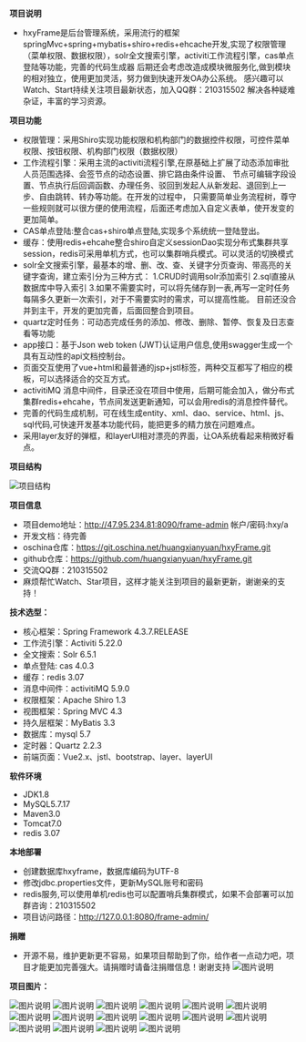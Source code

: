**项目说明** 
- hxyFrame是后台管理系统，采用流行的框架springMvc+spring+mybatis+shiro+redis+ehcache开发,实现了权限管理（菜单权限、数据权限），solr全文搜索引擎，activiti工作流程引擎，cas单点登陆等功能，完善的代码生成器
后期还会考虑改造成模块微服务化,做到模块的相对独立，使用更加灵活，努力做到快速开发OA办公系统。
感兴趣可以Watch、Start持续关注项目最新状态，加入QQ群：210315502 解决各种疑难杂证，丰富的学习资源。


**项目功能** 
- 权限管理：采用Shiro实现功能权限和机构部门的数据控件权限，可控件菜单权限、按钮权限、机构部门权限（数据权限）
- 工作流程引擎：采用主流的activiti流程引擎,在原基础上扩展了动态添加审批人员范围选择、会签节点的动态设置、排它路由条件设置、
              节点可编辑字段设置、节点执行后回调函数、办理任务、驳回到发起人从新发起、退回到上一步、自由跳转、转办等功能。在开发的过程中，
              只需要简单业务流程树，尊守一些规则就可以很方便的使用流程，后面还考虑加入自定义表单，使开发变的更加简单。
- CAS单点登陆:整合cas+shiro单点登陆,实现多个系统统一登陆登出。
- 缓存：使用redis+ehcahe整合shiro自定义sessionDao实现分布式集群共享session，redis可采用单机方式，也可以集群哨兵模式。可以灵活的切换模式
- solr全文搜索引擎，最基本的增、删、改、查、关键字分页查询、带高亮的关键字查询，建立索引分为三种方式：
    1.CRUD时调用solr添加索引
    2.sql直接从数据库中导入索引 
    3.如果不需要实时，可以将先储存到一表,再写一定时任务每隔多久更新一次索引，对于不需要实时的需求，可以提高性能。
    目前还没合并到主干，开发的更加完善，后面回整合到项目。
- quartz定时任务：可动态完成任务的添加、修改、删除、暂停、恢复及日志查看等功能
- app接口：基于Json web token (JWT)认证用户信息,使用swagger生成一个具有互动性的api文档控制台。
- 页面交互使用了vue+html和最普通的jsp+jstl标签，两种交互都写了相应的模板，可以选择适合的交互方式。
- activitiMQ 消息中间件，目录还没在项目中使用，后期可能会加入，做分布式集群redis+ehcahe，节点间发送更新通知，可以会用redis的消息控件替代。
- 完善的代码生成机制，可在线生成entity、xml、dao、service、html、js、sql代码,可快速开发基本功能代码，能把更多的精力放在问题难点。
- 采用layer友好的弹框，和layerUI相对漂亮的界面，让OA系统看起来稍微好看点。

**项目结构** 

![项目结构](http://osaowv4s0.bkt.clouddn.com/upload/20171023/0abde1ad0a1f489882d3a444329a48b9 "项目结构")


**项目信息** 
- 项目demo地址：http://47.95.234.81:8090/frame-admin 帐户/密码:hxy/a
- 开发文档：待完善
- oschina仓库：https://git.oschina.net/huangxianyuan/hxyFrame.git
- github仓库：https://github.com/huangxianyuan/hxyFrame.git
- 交流QQ群：210315502
- 麻烦帮忙Watch、Star项目，这样才能关注到项目的最新更新，谢谢亲的支持！

 **技术选型：**
  
- 核心框架：Spring Framework 4.3.7.RELEASE
- 工作流引擎：Activiti 5.22.0
- 全文搜索：Solr 6.5.1
- 单点登陆: cas 4.0.3
- 缓存：redis 3.07
- 消息中间件：activitiMQ 5.9.0
- 权限框架：Apache Shiro 1.3
- 视图框架：Spring MVC 4.3
- 持久层框架：MyBatis 3.3
- 数据库：mysql 5.7
- 定时器：Quartz 2.2.3
- 前端页面：Vue2.x、jstl、bootstrap、layer、layerUI


 **软件环境** 
- JDK1.8
- MySQL5.7.17
- Maven3.0
- Tomcat7.0
- redis 3.07


 **本地部署**
- 创建数据库hxyframe，数据库编码为UTF-8
- 修改jdbc.properties文件，更新MySQL账号和密码
- redis服务,可以使用单机redis也可以配置哨兵集群模式，如果不会部署可以加群咨询：210315502
- 项目访问路径：http://127.0.0.1:8080/frame-admin/


 **捐赠**
- 开源不易，维护更新更不容易，如果项目帮助到了你，给作者一点动力吧，项目才能更加完善强大。请捐赠时请备注捐赠信息！谢谢支持
 ![图片说明](http://osaowv4s0.bkt.clouddn.com/upload/20170829/59da2d5b80464f67a035f529b6eb0dad "图片说明")


**项目图片：**

![图片说明]( http://chuantu.biz/t6/49/1505438394x2728329119.png "图片说明")
![图片说明]( http://chuantu.biz/t6/49/1505438496x2728278883.png "图片说明")
![图片说明]( http://chuantu.biz/t6/49/1505438510x2728278883.png "图片说明")
![图片说明]( http://chuantu.biz/t6/49/1505438525x2728278883.png "图片说明")
![图片说明](http://chuantu.biz/t6/49/1505438549x2728278883.png "图片说明")
![图片说明](http://chuantu.biz/t6/49/1505438572x2728278883.png "图片说明")
![图片说明](http://chuantu.biz/t6/49/1505438586x2728278883.png "图片说明")
![图片说明](http://chuantu.biz/t6/49/1505438599x2728278883.png "图片说明")
![图片说明](http://chuantu.biz/t6/49/1505438610x2728278883.png "图片说明")
![图片说明](http://chuantu.biz/t6/49/1505438622x2728278883.png "图片说明")
![图片说明](http://chuantu.biz/t6/49/1505438634x2728278883.png "图片说明")
![图片说明](http://chuantu.biz/t6/49/1505438645x2728278883.png "图片说明")
![图片说明](http://chuantu.biz/t6/49/1505438656x2728278883.png "图片说明")
![图片说明](http://chuantu.biz/t6/49/1505438667x2728278883.png "图片说明")
![图片说明](http://chuantu.biz/t6/49/1505438678x2728278883.png "图片说明")
![图片说明](http://chuantu.biz/t6/49/1505438690x2728278883.png "图片说明")



